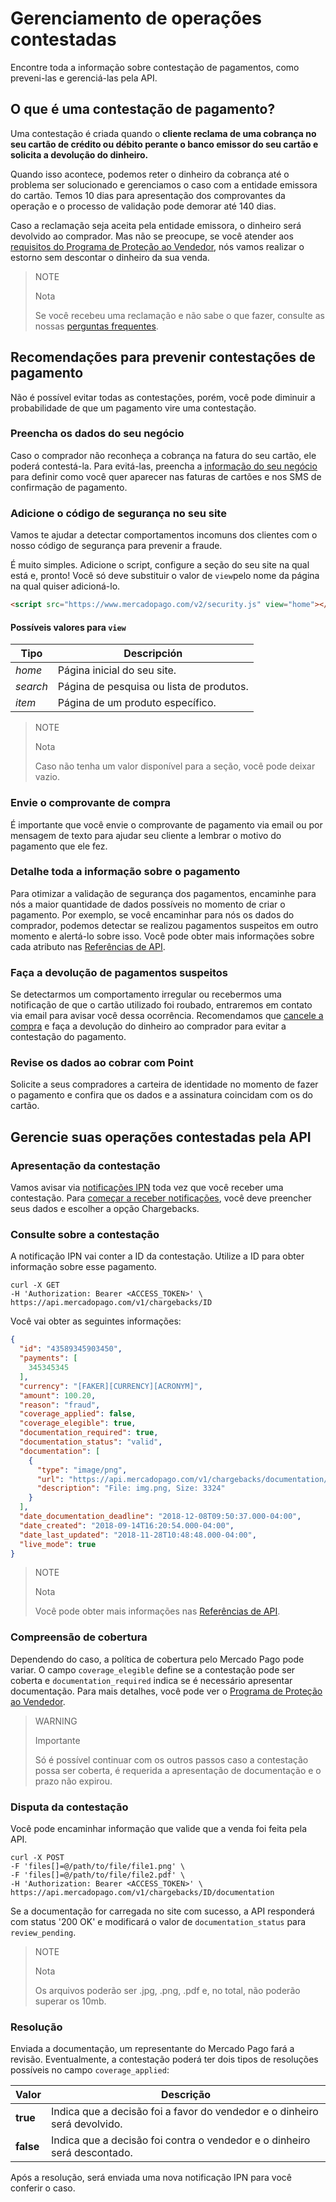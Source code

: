 # Gerenciamento de operações contestadas

Encontre toda a informação sobre contestação de pagamentos, como preveni-las e gerenciá-las pela API.

## O que é uma contestação de pagamento?

Uma contestação é criada quando o **cliente reclama de uma cobrança no seu cartão de crédito ou débito perante o banco emissor do seu cartão e solicita a devolução do dinheiro.**

Quando isso acontece, podemos reter o dinheiro da cobrança até o problema ser solucionado e gerenciamos o caso com a entidade emissora do cartão. Temos 10 dias para apresentação dos comprovantes da operação e o processo de validação pode demorar até 140 dias.

Caso a reclamação seja aceita pela entidade emissora, o dinheiro será devolvido ao comprador. Mas não se preocupe, se você atender aos [requisitos do Programa de Proteção ao Vendedor](https://www.mercadopago.com.ar/ayuda/requisitos-programa-proteccion-vendedor_294), nós vamos realizar o estorno sem descontar o dinheiro da sua venda.

> NOTE
>
> Nota
>
> Se você recebeu uma reclamação e não sabe o que fazer, consulte as nossas [perguntas frequentes](https://www.mercadopago.com.ar/ayuda/recib%C3%AD-un-contracargo_4249).

## Recomendações para prevenir contestações de pagamento

Não é possível evitar todas as contestações, porém, você pode diminuir a probabilidade de que um pagamento vire uma contestação.

### Preencha os dados do seu negócio

Caso o comprador não reconheça a cobrança na fatura do seu cartão, ele poderá contestá-la. Para evitá-las, preencha a [informação do seu negócio](https://www.mercadopago.com.ar/settings/account) para definir como você quer aparecer nas faturas de cartões e nos SMS de confirmação de pagamento.

### Adicione o código de segurança no seu site

Vamos te ajudar a detectar comportamentos incomuns dos clientes com o nosso código de segurança para prevenir a fraude.

É muito simples. Adicione o script, configure a seção do seu site na qual está e, pronto! Você só deve substituir o valor de `view`pelo nome da página na qual quiser adicioná-lo.

```html
<script src="https://www.mercadopago.com/v2/security.js" view="home"></script>
```

#### Possíveis valores para `view`

| Tipo                                                         | Descripción                                                  |
| ------------------------------------------------------------ | ------------------------------------------------------------ |
| *home* | Página inicial do seu site. |
| *search* | Página de pesquisa ou lista de produtos. |
| *item* | Página de um produto específico. |

> NOTE
>
> Nota
>
> Caso não tenha um valor disponível para a seção, você pode deixar vazio.

### Envie o comprovante de compra

É importante que você envie o comprovante de pagamento via email ou por mensagem de texto para ajudar seu cliente a lembrar o motivo do pagamento que ele fez.

### Detalhe toda a informação sobre o pagamento

Para otimizar a validação de segurança dos pagamentos, encaminhe para nós a maior quantidade de dados possíveis no momento de criar o pagamento. Por exemplo, se você encaminhar para nós os dados do comprador, podemos detectar se realizou pagamentos suspeitos em outro momento e alertá-lo sobre isso.
Você pode obter mais informações sobre cada atributo nas [Referências de API](https://www.mercadopago.com.ar/developers/es/reference/payments/_payments/post/).

### Faça a devolução de pagamentos suspeitos

Se detectarmos um comportamento irregular ou recebermos uma notificação de que o cartão utilizado foi roubado, entraremos em contato via email para avisar você dessa ocorrência. Recomendamos que [cancele a compra](https://www.mercadopago.com.ar/developers/es/guides/manage-account/account/cancellations-and-refunds/) e faça a devolução do dinheiro ao comprador para evitar a contestação do pagamento.

### Revise os dados ao cobrar com Point

Solicite a seus compradores a carteira de identidade no momento de fazer o pagamento e confira que os dados e a assinatura coincidam com os do cartão.

## Gerencie suas operações contestadas pela API

### Apresentação da contestação

Vamos avisar via [notificações IPN](https://www.mercadopago.com.ar/developers/es/guides/notifications/ipn) toda vez que você receber uma contestação. Para [começar a receber notificações](https://www.mercadopago.com.ar/herramientas/notificaciones), você deve preencher seus dados e escolher a opção Chargebacks.

### Consulte sobre a contestação

A notificação IPN vai conter a ID da contestação. Utilize a ID para obter informação sobre esse pagamento.

```
curl -X GET 
-H 'Authorization: Bearer <ACCESS_TOKEN>' \
https://api.mercadopago.com/v1/chargebacks/ID
```

Você vai obter as seguintes informações:

```json
{
  "id": "43589345903450",
  "payments": [
    345345345
  ],
  "currency": "[FAKER][CURRENCY][ACRONYM]",
  "amount": 100.20,
  "reason": "fraud",
  "coverage_applied": false,
  "coverage_elegible": true,
  "documentation_required": true,
  "documentation_status": "valid",
  "documentation": [
    {
      "type": "image/png",
      "url": "https://api.mercadopago.com/v1/chargebacks/documentation/op/op-4ccf4f39-b6f7-4c7b-a5ce-e8941a2a2b5f?access_token=TEST-7330838325999170-111309-c5e69fb44fb5dc008668f64e27653767-345521533",
      "description": "File: img.png, Size: 3324"
    }
  ],
  "date_documentation_deadline": "2018-12-08T09:50:37.000-04:00",
  "date_created": "2018-09-14T16:20:54.000-04:00",
  "date_last_updated": "2018-11-28T10:48:48.000-04:00",
  "live_mode": true
}
```

> NOTE
>
> Nota
>
> Você pode obter mais informações nas [Referências de API](https://www.mercadopago.com.ar/developers/es/reference/chargebacks/_chargebacks_id/get/).

### Compreensão de cobertura

Dependendo do caso, a política de cobertura pelo Mercado Pago pode variar.
O campo `coverage_elegible` define se a contestação pode ser coberta e `documentation_required` indica se é necessário apresentar documentação.
Para mais detalhes, você pode ver o [Programa de Proteção ao Vendedor](https://www.mercadopago.com.ar/ayuda/requisitos-programa-proteccion-vendedor_294).

> WARNING
>
> Importante
>
>Só é possível continuar com os outros passos caso a contestação possa ser coberta, é requerida a apresentação de documentação e o prazo não expirou.

### Disputa da contestação

Você pode encaminhar informação que valide que a venda foi feita pela API.

```
curl -X POST 
-F 'files[]=@/path/to/file/file1.png' \
-F 'files[]=@/path/to/file/file2.pdf' \
-H 'Authorization: Bearer <ACCESS_TOKEN>' \
https://api.mercadopago.com/v1/chargebacks/ID/documentation
```

Se a documentação for carregada no site com sucesso, a API responderá com status '200 OK' e modificará o valor de `documentation_status` para `review_pending`.

> NOTE
>
> Nota
>
> Os arquivos poderão ser .jpg, .png, .pdf e, no total, não poderão superar os 10mb.

### Resolução

Enviada a documentação, um representante do Mercado Pago fará a revisão.
Eventualmente, a contestação poderá ter dois tipos de resoluções possíveis no campo `coverage_applied`:


| Valor           | Descrição
| ----            | ----
| **true**  | Indica que a decisão foi a favor do vendedor e o dinheiro será devolvido.
| **false** | Indica que a decisão foi contra o vendedor e o dinheiro será descontado.

Após a resolução, será enviada uma nova notificação IPN para você conferir o caso.
